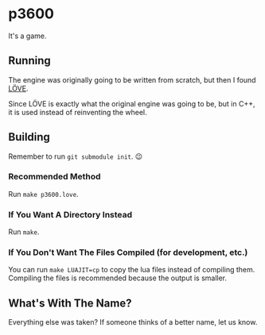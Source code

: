 p3600
=====

It's a game.


Running
-------

The engine was originally going to be written from scratch, but then I
found [LÖVE](https://love2d.org).

Since LÖVE is exactly what the original engine was going to be, but in
C++, it is used instead of reinventing the wheel.


Building
--------

Remember to run `git submodule init`. :wink:

### Recommended Method
Run `make p3600.love`.

### If You Want A Directory Instead
Run `make`.

### If You Don't Want The Files Compiled (for development, etc.)
You can run `make LUAJIT=cp` to copy the lua files instead of compiling them.
Compiling the files is recommended because the output is smaller.


What's With The Name?
---------------------

Everything else was taken?
If someone thinks of a better name, let us know.
